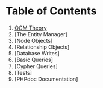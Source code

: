 Table of Contents
=================

1. [OGM Theory](ogm_theory.md)
2. [The Entity Manager]
3. [Node Objects]
4. [Relationship Objects]
5. [Database Writes]
6. [Basic Queries]
7. [Cypher Queries]
8. [Tests]
9. [PHPdoc Documentation]